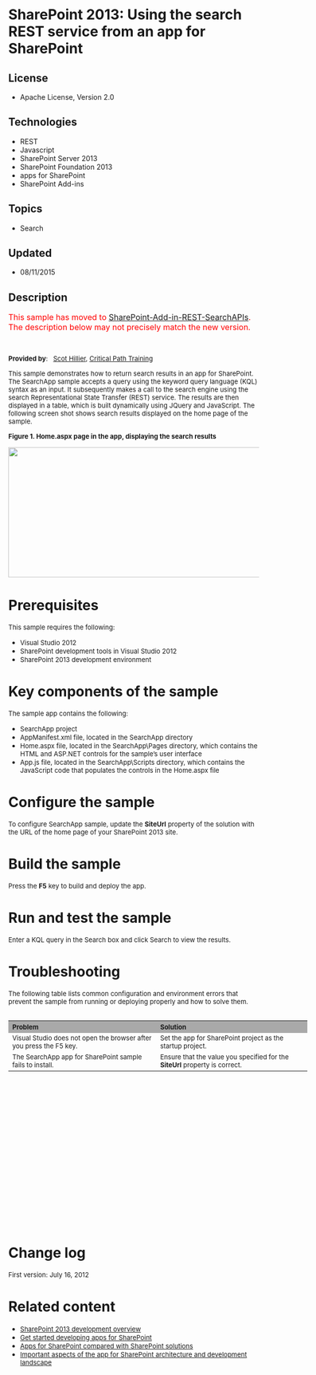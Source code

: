 # SharePoint 2013: Using the search REST service from an app for SharePoint
## License
- Apache License, Version 2.0
## Technologies
- REST
- Javascript
- SharePoint Server 2013
- SharePoint Foundation 2013
- apps for SharePoint
- SharePoint Add-ins
## Topics
- Search
## Updated
- 08/11/2015
## Description

<p><span style="font-size:medium; color:#ff0000">This sample has moved to <a href="https://github.com/OfficeDev/SharePoint-Add-in-REST-SearchAPIs">
SharePoint-Add-in-REST-SearchAPIs</a>. The description below may not precisely match the new version.</span></p>
<p>&nbsp;</p>
<p><span style="font-size:small"><strong>Provided by</strong>:&nbsp;&nbsp; <a href="http://www.shillier.com/default.aspx">
Scot Hillier</a>, <a href="http://www.criticalpathtraining.com/Pages/default.aspx">
Critical Path Training</a></span></p>
<p><span style="font-size:small">This sample demonstrates how to return search results in an app for SharePoint.&nbsp; The SearchApp sample accepts a query using the keyword query language (KQL) syntax as an input. It subsequently makes a call to the search
 engine using the search Representational State Transfer (REST) service. The results are then displayed in a table, which is built dynamically using JQuery and JavaScript. The following screen shot shows search results displayed on the home page of the sample.</span></p>
<p><strong><span style="font-size:small">Figure 1. Home.aspx page in the app, displaying the search results</span></strong></p>
<p><span style="font-size:small"><img id="60652" src="http://i1.code.msdn.s-msft.com/sharepoint-2013-perform-a-1bf3e87d/image/file/60652/1/fig1.jpg" alt="" width="645" height="261"></span></p>
<h1>Prerequisites</h1>
<p><span style="font-size:small">This sample requires the following:</span></p>
<ul>
<li><span style="font-size:small">Visual Studio 2012</span> </li><li><span style="font-size:small">SharePoint development tools in Visual Studio 2012</span>
</li><li><span style="font-size:small">SharePoint 2013 development environment</span> </li></ul>
<h1>Key components of the sample</h1>
<p><span style="font-size:small">The sample app contains the following:</span></p>
<ul>
<li><span style="font-size:small">SearchApp project</span> </li><li><span style="font-size:small">AppManifest.xml file, located in the SearchApp directory</span>
</li><li><span style="font-size:small">Home.aspx file, located in the SearchApp\Pages directory, which contains the HTML and ASP.NET controls for the sample&rsquo;s user interface</span>
</li><li><span style="font-size:small">App.js file, located in the SearchApp\Scripts directory, which contains the JavaScript code that populates the controls in the Home.aspx file</span>
</li></ul>
<h1>Configure the sample</h1>
<p><span style="font-size:small">To configure SearchApp sample, update the <strong>
SiteUrl</strong> property of the solution with the URL of the home page of your SharePoint 2013 site.</span></p>
<h1>Build the sample</h1>
<p><span style="font-size:small">Press the <strong>F5</strong> key to build and deploy the app.</span></p>
<h1>Run and test the sample</h1>
<p><span style="font-size:small">Enter a KQL query in the Search box and click Search to view the results.</span></p>
<h1>Troubleshooting</h1>
<p><span style="font-size:small">The following table lists common configuration and environment errors that prevent the sample from running or deploying properly and how to solve them.</span></p>
<table border="0" cellspacing="5" cellpadding="5" frame="void" align="left" style="width:601px; height:212px">
<tbody>
<tr style="background-color:#a9a9a9">
<th align="left" scope="col"><strong><span style="font-size:small">Problem </span>
</strong></th>
<th align="left" scope="col"><strong><span style="font-size:small">Solution</span></strong></th>
</tr>
<tr valign="top">
<td><span style="font-size:small">Visual Studio does not open the browser after you press the F5 key.</span></td>
<td><span style="font-size:small">Set the app for SharePoint project as the startup project.</span></td>
</tr>
<tr valign="top">
<td><span style="font-size:small">The SearchApp app for SharePoint sample fails to install.</span></td>
<td><span style="font-size:small">Ensure that the value you specified for the <strong>
SiteUrl</strong> property is correct.</span></td>
</tr>
</tbody>
</table>
<h1><br>
<br>
<span style="font-size:small">&nbsp;</span><br>
<br>
<br>
</h1>
<p>&nbsp;</p>
<p>&nbsp;</p>
<p>&nbsp;</p>
<h1>Change log</h1>
<p><span style="font-size:small">First version: July 16, 2012</span></p>
<h1>Related content</h1>
<ul>
<li><span style="font-size:small"><a title="http://msdn.microsoft.com/library/f86e2695-4d7a-4fc5-bc23-689de96c4b06.aspx" href="http://msdn.microsoft.com/library/f86e2695-4d7a-4fc5-bc23-689de96c4b06.aspx" target="_blank">SharePoint 2013 development overview</a></span>
</li><li><span style="font-size:small"><a title="http://msdn.microsoft.com/library/d07e0a13-1e74-4128-857a-513dedbfef33.aspx" href="http://msdn.microsoft.com/library/d07e0a13-1e74-4128-857a-513dedbfef33.aspx" target="_blank">Get started developing apps for SharePoint</a></span>
</li><li><span style="font-size:small"><a title="http://msdn.microsoft.com/library/0e9efadb-aaf2-4c0d-afd5-d6cf25c4e7a8.aspx" href="http://msdn.microsoft.com/library/0e9efadb-aaf2-4c0d-afd5-d6cf25c4e7a8.aspx" target="_blank">Apps for SharePoint&nbsp;compared with&nbsp;SharePoint
 solutions</a></span> </li><li><span style="font-size:small"><a title="http://msdn.microsoft.com/library/ae96572b-8f06-4fd3-854f-fc312f7f2d88.aspx" href="http://msdn.microsoft.com/library/ae96572b-8f06-4fd3-854f-fc312f7f2d88.aspx" target="_blank">Important aspects of the app for&nbsp;SharePoint
 architecture and development landscape</a></span> </li></ul>
